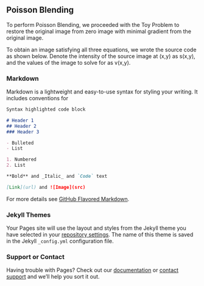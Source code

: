 ## Poisson Blending

To perform Poisson Blending, we proceeded with the Toy Problem to restore the original image from zero image with minimal gradient from the original image.

To obtain an image satisfying all three equations, we wrote the source code as shown below.
Denote the intensity of the source image at (x,y) as s(x,y), and the values of the image to solve for as v(x,y). 


### Markdown

Markdown is a lightweight and easy-to-use syntax for styling your writing. It includes conventions for

```markdown
Syntax highlighted code block

# Header 1
## Header 2
### Header 3

- Bulleted
- List

1. Numbered
2. List

**Bold** and _Italic_ and `Code` text

[Link](url) and ![Image](src)
```

For more details see [GitHub Flavored Markdown](https://guides.github.com/features/mastering-markdown/).

### Jekyll Themes

Your Pages site will use the layout and styles from the Jekyll theme you have selected in your [repository settings](https://github.com/YunsuC/yunsuc.github.com/settings). The name of this theme is saved in the Jekyll `_config.yml` configuration file.

### Support or Contact

Having trouble with Pages? Check out our [documentation](https://help.github.com/categories/github-pages-basics/) or [contact support](https://github.com/contact) and we’ll help you sort it out.
